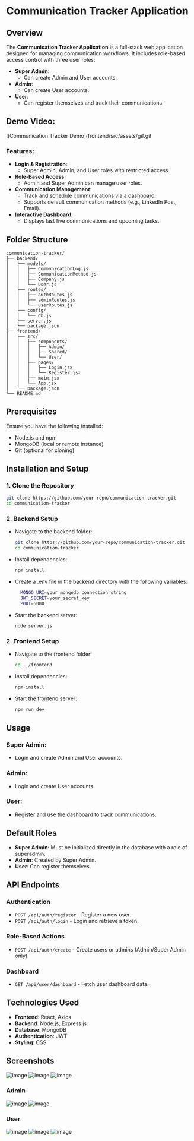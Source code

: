 # Communication Tracker Application

## Overview
The **Communication Tracker Application** is a full-stack web application designed for managing communication workflows. It includes role-based access control with three user roles:
- **Super Admin**:
  - Can create Admin and User accounts.
- **Admin**:
  - Can create User accounts.
- **User**:
  - Can register themselves and track their communications.
 
## Demo Video: 
![Communication Tracker Demo](frontend/src/assets/gif.gif

### Features:
- **Login & Registration**:
  - Super Admin, Admin, and User roles with restricted access.
- **Role-Based Access**:
  - Admin and Super Admin can manage user roles.
- **Communication Management**:
  - Track and schedule communications via a dashboard.
  - Supports default communication methods (e.g., LinkedIn Post, Email).
- **Interactive Dashboard**:
  - Displays last five communications and upcoming tasks.

## Folder Structure
```plaintext
communication-tracker/
├── backend/
│   ├── models/
│   │   ├── CommunicationLog.js
│   │   ├── CommunicationMethod.js
│   │   ├── Company.js
│   │   └── User.js
│   ├── routes/
│   │   ├── authRoutes.js
│   │   ├── adminRoutes.js
│   │   └── userRoutes.js
│   ├── config/
│   │   └── db.js
│   ├── server.js
│   └── package.json
├── frontend/
│   ├── src/
│   │   ├── components/
│   │   │   ├── Admin/
│   │   │   ├── Shared/
│   │   │   └── User/
│   │   ├── pages/
│   │   │   ├── Login.jsx
│   │   │   └── Register.jsx
│   │   ├── main.jsx
│   │   └── App.jsx
│   └── package.json
└── README.md
```

## Prerequisites
Ensure you have the following installed:
- Node.js and npm
- MongoDB (local or remote instance)
- Git (optional for cloning)


## Installation and Setup

### 1. Clone the Repository
```bash
git clone https://github.com/your-repo/communication-tracker.git
cd communication-tracker
```
### 2. Backend Setup
  - Navigate to the backend folder:
      ```bash
      git clone https://github.com/your-repo/communication-tracker.git
      cd communication-tracker
      ```
  - Install dependencies:
      ```bash
      npm install
      ```
  - Create a .env file in the backend directory with the following variables:
    ```bash
      MONGO_URI=your_mongodb_connection_string
      JWT_SECRET=your_secret_key
      PORT=5000
      ```
  - Start the backend server:
      ```bash
      node server.js
      ```

### 2. Frontend Setup
  - Navigate to the frontend folder:
      ```bash
      cd ../frontend
      ```
  - Install dependencies:
      ```bash
      npm install
      ```
  - Start the frontend  server:
      ```bash
      npm run dev
      ```


## Usage

### Super Admin:
- Login and create Admin and User accounts.

### Admin:
- Login and create User accounts.

### User:
- Register and use the dashboard to track communications.

## Default Roles
- **Super Admin**: Must be initialized directly in the database with a role of superadmin.
- **Admin**: Created by Super Admin.
- **User**: Can register themselves.

## API Endpoints

### Authentication
- `POST /api/auth/register` - Register a new user.
- `POST /api/auth/login` - Login and retrieve a token.

### Role-Based Actions
- `POST /api/auth/create` - Create users or admins (Admin/Super Admin only).

### Dashboard
- `GET /api/user/dashboard` - Fetch user dashboard data.

## Technologies Used
- **Frontend**: React, Axios
- **Backend**: Node.js, Express.js
- **Database**: MongoDB
- **Authentication**: JWT
- **Styling**: CSS

## Screenshots
![image](https://github.com/user-attachments/assets/db2d6eb7-64ed-4ae2-8802-66f560957147)
![image](https://github.com/user-attachments/assets/1e6b9169-b531-44e0-8ce8-306bbc11b421)
![image](https://github.com/user-attachments/assets/d040a570-5eff-4028-958b-30be39afddc7)
### Admin
![image](https://github.com/user-attachments/assets/c8c103f8-3c5e-4ff7-96fe-ff0943808d5d)
![image](https://github.com/user-attachments/assets/3a7807b2-0745-494f-83f7-e73807a14e14)
### User
![image](https://github.com/user-attachments/assets/e4d9046d-2841-4987-ad30-846becbf6174)
![image](https://github.com/user-attachments/assets/495045d2-b98d-4f26-82bd-4316a2820421)
![image](https://github.com/user-attachments/assets/5d47b715-858a-4570-b3e7-04c3cdd4b3ea)




